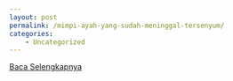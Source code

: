 ```yaml
---
layout: post
permalink: /mimpi-ayah-yang-sudah-meninggal-tersenyum/
categories:
    - Uncategorized
---
```


[Baca Selengkapnya](/05)